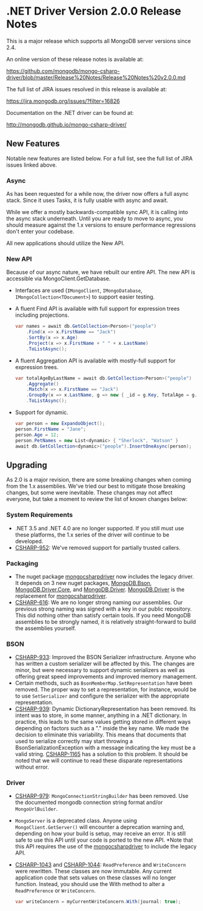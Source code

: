 # .NET Driver Version 2.0.0 Release Notes

This is a major release which supports all MongoDB server versions since 2.4.

An online version of these release notes is available at:

https://github.com/mongodb/mongo-csharp-driver/blob/master/Release%20Notes/Release%20Notes%20v2.0.0.md

The full list of JIRA issues resolved in this release is available at:

https://jira.mongodb.org/issues/?filter=16826

Documentation on the .NET driver can be found at:

http://mongodb.github.io/mongo-csharp-driver/

## New Features

Notable new features are listed below. For a full list, see the full list of JIRA issues linked above.

### Async

As has been requested for a while now, the driver now offers a full async stack. Since it uses Tasks, it is fully usable
with async and await. 

While we offer a mostly backwards-compatible sync API, it is calling into the async stack underneath. Until you are ready
to move to async, you should measure against the 1.x versions to ensure performance regressions don't enter your codebase.

All new applications should utilize the New API.


### New API

Because of our async nature, we have rebuilt our entire API. The new API is accessible via MongoClient.GetDatabase. 

- Interfaces are used (`IMongoClient`, `IMongoDatabase`, `IMongoCollection<TDocument>`) to support easier testing.

- A fluent Find API is available with full support for expression trees including projections.

	``` csharp
	var names = await db.GetCollection<Person>("people")
		.Find(x => x.FirstName == "Jack")
		.SortBy(x => x.Age)
		.Project(x => x.FirstName + " " + x.LastName)
		.ToListAsync();
	```

- A fluent Aggregation API is available with mostly-full support for expression trees.

	``` csharp
	var totalAgeByLastName = await db.GetCollection<Person>("people")
		.Aggregate()
		.Match(x => x.FirstName == "Jack")
		.GroupBy(x => x.LastName, g => new { _id = g.Key, TotalAge = g.Sum(x => x.Age)})
		.ToListAsync();
	```

- Support for dynamic.

	``` csharp
	var person = new ExpandoObject();
	person.FirstName = "Jane";
	person.Age = 12;
	person.PetNames = new List<dynamic> { "Sherlock", "Watson" }
	await db.GetCollection<dynamic>("people").InsertOneAsync(person);
	```


## Upgrading

As 2.0 is a major revision, there are some breaking changes when coming from the 1.x assemblies. We've tried our best to mitigate those breaking changes, but some were inevitable. These changes may not affect everyone, but take a moment to review the list of known changes below:


### System Requirements

- .NET 3.5 and .NET 4.0 are no longer supported. If you still must use these platforms, the 1.x series of the driver will continue to be developed.
- [CSHARP-952](https://jira.mongodb.org/browse/CSHARP-952): We've removed support for partially trusted callers.


### Packaging

- The nuget package [mongocsharpdriver](http://nuget.org/packages/mongocsharpdriver) now includes the legacy driver. It depends on 3 new nuget packages, [MongoDB.Bson](http://nuget.org/packages/MongoDB.Bson), [MongoDB.Driver.Core](http://nuget.org/packages/MongoDB.Driver.Core), and [MongoDB.Driver](http://nuget.org/packages/MongoDB.Driver). [MongoDB.Driver](http://nuget.org/packages/MongoDB.Driver) is the replacement for [mongocsharpdriver](http://nuget.org/packages/mongocsharpdriver).
- [CSHARP-616](https://jira.mongodb.org/browse/CSHARP-616): We are no longer strong naming  our assemblies. Our previous strong naming was signed with a key in our public repository. This did nothing other than satisfy certain tools. If you need MongoDB assemblies to be strongly named, it is relatively straight-forward to build the assemblies yourself.


### BSON

- [CSHARP-933](https://jira.mongodb.org/browse/CSHARP-933): Improved the BSON Serializer infrastructure. Anyone who has written a custom serializer will be affected by this. The changes are minor, but were necessary to support dynamic serializers as well as offering great speed improvements and improved memory management.
- Certain methods, such as `BsonMemberMap.SetRepresentation` have been removed. The proper way to set a representation, for instance, would be to use `SetSerializer` and configure the serializer with the appropriate representation.
- [CSHARP-939](https://jira.mongodb.org/browse/CSHARP-939): Dynamic DictionaryRepresentation has been removed. Its intent was to store, in some manner, anything in a .NET dictionary. In practice, this leads to the same values getting stored in different ways depending on factors such as a "." inside the key name. We made the decision to eliminate this variability. This means that documents that used to serialize correctly may start throwing a BsonSerializationException with a message indicating the key must be a valid string. [CSHARP-1165](https://jira.mongodb.org/browse/CSHARP-1165) has a solution to this problem. It should be noted that we will continue to read these disparate representations without error.


### Driver
- [CSHARP-979](https://jira.mongodb.org/browse/CSHARP-979): `MongoConnectionStringBuilder` has been removed. Use the documented mongodb connection string format and/or `MongoUrlBuilder`.
- `MongoServer` is a deprecated class. Anyone using `MongoClient.GetServer()` will encounter a deprecation warning and, depending on how your build is setup, may receive an error. It is still safe to use this API until your code is ported to the new API. *Note that this API requires the use of the [mongocsharpdriver](http://nuget.org/packages/mongocsharpdriver) to include the legacy API.
- [CSHARP-1043](https://jira.mongodb.org/browse/CSHARP-1043) and [CSHARP-1044](https://jira.mongodb.org/browse/CSHARP-1044): `ReadPreference` and `WriteConcern` were rewritten. These classes are now immutable. Any current application code that sets values on these classes will no longer function. Instead, you should use the With method to alter a `ReadPreference` or `WriteConcern`.
	
	``` csharp
	var writeConcern = myCurrentWriteConcern.With(journal: true);
	```